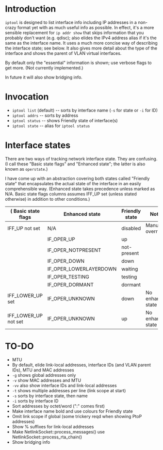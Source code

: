 Introduction
============
`iptool` is designed to list interface info including IP addresses in a
non-crazy format yet with as much useful info as possible.  In effect,
it's a more sensible replacement for `ip addr show` that skips
information that you probably don't want (e.g. qdisc); also elides the
IPv4 address alias if it's the same as the interface name.  It uses a
much more concise way of describing the interface state; see below.  It
also gives more detail about the type of the interface and shows the
parent of VLAN virtual interfaces.

By default only the "essential" information is shown; use verbose flags
to get more.  (Not currently implemented.)

In future it will also show bridging info.


Invocation
==========

  - `iptool list` (default) -- sorts by interface name (`-s` for state or `-i` for ID)
  - `iptool addrs` -- sorts by address
  - `iptool status` -- shows Friendly state of interface(s)
  - `iptool state` -- alias for `iptool status`


Interface states
================

There are two ways of tracking network interface state.  They are
confusing.  (I call these "Basic state flags" and "Enhanced state"; the
latter is also known as `operstate`.)

I have come up with an abstraction covering both states called "Friendly
state" that encapsulates the actual state of the interface in an easily
comprehensible way.
(Enhanced state takes precedence unless marked as N/A.
Basic state flags columns assumes IFF_UP set (unless stated otherwise)
in addition to other conditions.)

( Basic state flags    | Enhanced state         | Friendly state | Notes             |
|----------------------|------------------------|----------------|-------------------|
| IFF_UP not set       | N/A	                | disabled       | Manual override   |
|                      | IF_OPER_UP             | up             |                   |
|                      | IF_OPER_NOTPRESENT     | not-present    |                   |
|                      | IF_OPER_DOWN           | down           |                   |
|                      | IF_OPER_LOWERLAYERDOWN | waiting        |                   |
|                      | IF_OPER_TESTING        | testing        |                   |
|                      | IF_OPER_DORMANT        | dormant        |                   |
| IFF_LOWER_UP set     | IF_OPER_UNKNOWN        | down           | No enhanced state |
| IFF_LOWER_UP not set | IF_OPER_UNKNOWN        | up             | No enhanced state |


TO-DO
=====

  - MTU
  - By default, elide link-local addresses, interface IDs (and VLAN parent IDs),
    MTU and MAC addresses
  - `-g` shows global addresses only
  - `-v` show MAC addresses and MTU
  - `-vv` also show interface IDs and link-local addresses
  - `-t` shows multiple addresses per line (link scope at start)
  - `-s` sorts by interface state, then name
  - `-i` sorts by interface ID
  - Sort addresses by octet/word (":" comes first)
  - Make interface name bold and use colours for Friendly state
  - Omit link scope if global (some trickery reqd when showing PtoP addresses)
  - Show % suffixes for link-local addresses
  - Make NetlinkSocket::process_messages() use NetlinkSocket::process_rta_chain() 
  - Show bridging info
